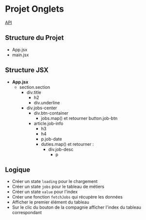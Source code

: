 # Projet Onglets

[API](https://course-api.com/react-tabs-project)

## Structure du Projet

- App.jsx
- main.jsx

## Structure JSX

- **App.jsx**
  - section.section
    - div.title
      - h2
      - div.underline
    - div.jobs-center
      - div.btn-container
        - jobs.map() et retourner button.job-btn
      - article.job-info
        - h3
        - h4
        - p.job-date
        - duties.map() et retourner :
          - div.job-desc
            - p

## Logique

- Créer un state `loading` pour le chargement
- Créer un state `jobs` pour le tableau de métiers
- Créer un state `value` pour l'index
- Créer une fonction `fetchJobs` qui récupère les données
- Afficher le premier élément du tableau
- Sur le clic du bouton de la compagnie afficher l'index du tableau correspondant
